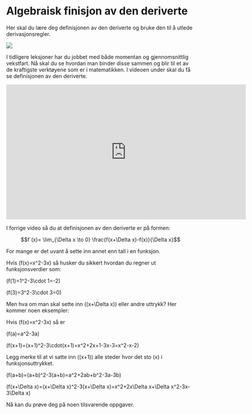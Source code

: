 # Algebraisk finisjon av den deriverte


Her skal du lære deg definisjonen av den deriverte og bruke den til å utlede derivasjonsregler.

![](/bilder/defderiverte.jpg)

I tidligere leksjoner har du jobbet med både momentan og gjennomsnittlig vekstfart. Nå skal du se hvordan man binder disse sammen og blir til et av de kraftigste verktøyene som er i matematikken. I videoen under skal du få se definisjonen av den deriverte.

<iframe src="https://players.brightcove.net/4806596774001/BkLm8fT_default/index.html?videoId=6091703611001" height="360" width="640" allowfullscreen="" frameborder="0"></iframe>

I forrige video så du at definisjonen av den deriverte er på formen:

$$f´(x)= \lim_{\Delta x \to 0} \frac{f(x+\Delta x)-f(x)}{\Delta x}$$

For mange er det uvant å sette inn annet enn tall i en funksjon.

Hvis \(f(x)=x^2-3x\) så husker du sikkert hvordan du regner ut funksjonsverdier som:

\(f(1)=1^2-3\cdot 1=-2\)

 \(f(3)=3^2-3\cdot 3=0\)

Men hva om man skal sette inn \((x+\Delta x)\) eller andre uttrykk? Her kommer noen eksempler:

Hvis \(f(x)=x^2-3x\) så er

\(f(a)=a^2-3a\)

\(f(x+1)=(x+1)^2-3\cdot(x+1)=x^2+2x+1-3x-3=x^2-x-2\)

Legg merke til at vi satte inn \((x+1)\) alle steder hvor det sto \(x\) i funksjonsuttrykket.

\(f(a+b)=(a+b)^2-3(a+b)=a^2+2ab+b^2-3a-3b\)

\(f(x+\Delta x)=(x+\Delta x)^2-3(x+\Delta x)=x^2+2x\Delta x+\Delta x^2-3x-3\Delta x\)

Nå kan du prøve deg på noen tilsvarende oppgaver.